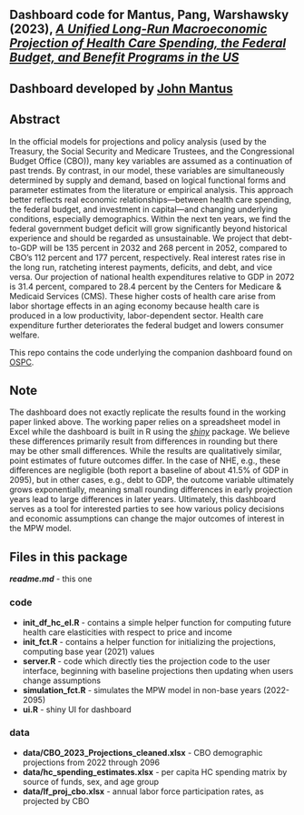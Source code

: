 
## Dashboard code for Mantus, Pang, Warshawsky (2023), [*A Unified Long-Run Macroeconomic Projection of Health Care Spending, the Federal Budget, and Benefit Programs in the US*](https://www.aei.org/research-products/working-paper/a-unified-long-run-macroeconomic-projection-of-health-care-spending-the-federal-budget-and-benefit-programs-in-the-us/)

## Dashboard developed by [John Mantus](https://www.johnmantus.com/)

## Abstract
In the official models for projections and policy analysis (used by the Treasury, the Social Security and Medicare Trustees, and the Congressional Budget Office (CBO)), many key variables are assumed as a continuation of past trends. By contrast, in our model, these variables are simultaneously determined by supply and demand, based on logical functional forms and parameter estimates from the literature or empirical analysis. This approach better reflects real economic relationships—between health care spending, the federal budget, and investment in capital—and changing underlying conditions, especially demographics. Within the next ten years, we find the federal government budget deficit will grow significantly beyond historical experience and should be regarded as unsustainable. We project that debt-to-GDP will be 135 percent in 2032 and 268 percent in 2052, compared to CBO’s 112 percent and 177 percent, respectively. Real interest rates rise in the long run, ratcheting interest payments, deficits, and debt, and vice versa. Our projection of national health expenditures relative to GDP in 2072 is 31.4 percent, compared to 28.4 percent by the Centers for Medicare & Medicaid Services (CMS). These higher costs of health care arise from labor shortage effects in an aging economy because health care is produced in a low productivity, labor-dependent sector. Health care expenditure further deteriorates the federal budget and lowers consumer welfare.

This repo contains the code underlying the companion dashboard found on [OSPC](https://www.ospc.org/portfolio/).


## Note

The dashboard does not exactly replicate the results found in the working paper linked above. The working paper relies on a spreadsheet model in Excel while the dashboard is built in R using the [*shiny*](https://www.rstudio.com/products/shiny/) package. We believe these differences primarily result from differences in rounding but there may be other small differences. While the results are qualitatively similar, point estimates of future outcomes differ. In the case of NHE, e.g., these differences are negligible (both report a baseline of about 41.5% of GDP in 2095), but in other cases, e.g., debt to GDP, the outcome variable ultimately grows exponentially, meaning small rounding differences in early projection years lead to large differences in later years.
Ultimately, this dashboard serves as a tool for interested parties to see how various policy decisions and economic assumptions can change the major outcomes of interest in the MPW model.

## Files in this package

***readme.md*** - this one

### code
- **init_df_hc_el.R** - contains a simple helper function for computing future health care elasticities with respect to price and income
- **init_fct.R** - contains a helper function for initializing the projections, computing base year (2021) values
- **server.R** - code which directly ties the projection code to the user interface, beginning with baseline projections then updating when users change assumptions
- **simulation_fct.R** - simulates the MPW model in non-base years (2022-2095)
- **ui.R** - shiny UI for dashboard

### data
- **data/CBO_2023_Projections_cleaned.xlsx** - CBO demographic projections from 2022 through 2096
- **data/hc_spending_estimates.xlsx** - per capita HC spending matrix by source of funds, sex, and age group
- **data/lf_proj_cbo.xlsx** - annual labor force participation rates, as projected by CBO
